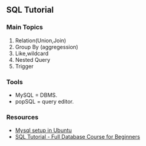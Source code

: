 ## SQL Tutorial

### Main Topics
1. Relation(Union,Join)
2. Group By (aggregession)
3. Like,wildcard
4. Nested Query
5. Trigger

### Tools
* MySQL = DBMS.
* popSQL = query editor.


### Resources
* [Mysql setup in Ubuntu](https://www.youtube.com/watch?v=zRfI79BHf3k)
* [SQL Tutorial - Full Database Course for Beginners](https://www.youtube.com/watch?v=HXV3zeQKqGY)
